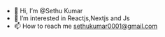 - 👋 Hi, I’m @Sethu Kumar
- 👀 I’m interested in Reactjs,Nextjs and Js
- 📫 How to reach me sethukumar0001@gmail.com

<!---
SethuSS/SethuSS is a ✨ special ✨ repository because its `README.md` (this file) appears on your GitHub profile.
You can click the Preview link to take a look at your changes.
--->
